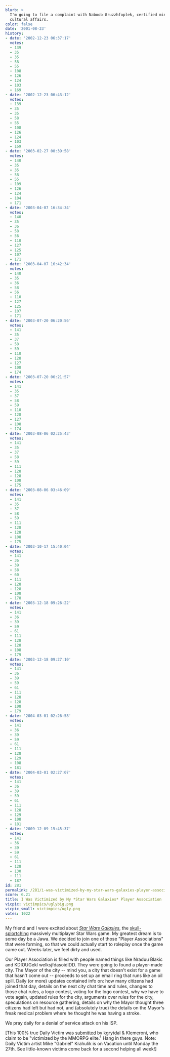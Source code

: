 ```yaml
---
blurb: >
  I'm going to file a complaint with Naboob Gruzzhfoplek, certified minister of intra-city
  cultural affairs.
color: false
date: '2001-08-23'
history:
- date: '2002-12-23 06:37:17'
  votes:
  - 139
  - 35
  - 35
  - 58
  - 55
  - 108
  - 126
  - 124
  - 103
  - 169
- date: '2002-12-23 06:43:12'
  votes:
  - 139
  - 35
  - 35
  - 58
  - 55
  - 108
  - 126
  - 124
  - 103
  - 169
- date: '2003-02-27 00:39:58'
  votes:
  - 140
  - 35
  - 35
  - 58
  - 55
  - 109
  - 126
  - 124
  - 104
  - 171
- date: '2003-04-07 16:34:34'
  votes:
  - 140
  - 35
  - 36
  - 58
  - 56
  - 110
  - 127
  - 125
  - 107
  - 171
- date: '2003-04-07 16:42:34'
  votes:
  - 140
  - 35
  - 36
  - 58
  - 56
  - 110
  - 127
  - 125
  - 107
  - 171
- date: '2003-07-20 06:20:56'
  votes:
  - 141
  - 35
  - 37
  - 58
  - 59
  - 110
  - 128
  - 127
  - 108
  - 174
- date: '2003-07-20 06:21:57'
  votes:
  - 141
  - 35
  - 37
  - 58
  - 59
  - 110
  - 128
  - 127
  - 108
  - 174
- date: '2003-08-06 02:25:43'
  votes:
  - 141
  - 35
  - 37
  - 58
  - 59
  - 111
  - 128
  - 128
  - 108
  - 175
- date: '2003-08-06 03:46:09'
  votes:
  - 141
  - 35
  - 37
  - 58
  - 59
  - 111
  - 128
  - 128
  - 108
  - 175
- date: '2003-10-17 15:40:04'
  votes:
  - 141
  - 36
  - 39
  - 58
  - 60
  - 111
  - 128
  - 128
  - 108
  - 178
- date: '2003-12-18 09:26:22'
  votes:
  - 141
  - 36
  - 39
  - 59
  - 61
  - 111
  - 128
  - 128
  - 108
  - 179
- date: '2003-12-18 09:27:10'
  votes:
  - 141
  - 36
  - 39
  - 59
  - 61
  - 111
  - 128
  - 128
  - 108
  - 179
- date: '2004-03-01 02:26:58'
  votes:
  - 141
  - 36
  - 39
  - 59
  - 61
  - 111
  - 128
  - 129
  - 108
  - 181
- date: '2004-03-01 02:27:07'
  votes:
  - 141
  - 36
  - 39
  - 59
  - 61
  - 111
  - 128
  - 129
  - 108
  - 181
- date: '2009-12-09 15:45:37'
  votes:
  - 141
  - 36
  - 39
  - 59
  - 61
  - 111
  - 128
  - 130
  - 111
  - 187
id: 281
permalink: /281/i-was-victimized-by-my-star-wars-galaxies-player-association/
score: 6.21
title: I Was Victimized by My *Star Wars Galaxies* Player Association
vicpic: victimpics/uglybig.png
vicpic_small: victimpics/ugly.png
votes: 1022
---
```


My friend and I were excited about [*Star Wars
Galaxies*](https://web.archive.org/web/20010823000000/http://www.gamespy.com/e3/StarWarsGalaxies/),
the [skull-splortching](@/victim/201.md) massively multiplayer Star
Wars game. My greatest dream is to some day be a Jawa. We decided to
join one of those "Player Associations" that were forming, so that we
could actually start to roleplay once the game came out. Weeks later, we
feel dirty and used.

Our Player Association is filled with people named things like Nraduu
Blakic and KDIOUGekl welksjfdasoidIDD. They were going to found a
player-made city. The Mayor of the city -- mind you, a city that doesn't
exist for a game that hasn't come out -- proceeds to set up an email
ring that runs like an oil spill. Daily (or more) updates contained info
on: how many citizens had joined that day, details on the next city chat
time and rules, changes to those chat rules, a logo contest, voting for
the logo contest, why we have to vote again, updated rules for the city,
arguments over rules for the city, speculations on resource gathering,
details on why the Mayor thought three citizens had left but had not,
and (absolutely true) the details on the Mayor's freak medical problem
where he thought he was having a stroke.

We pray daily for a denial of service attack on his ISP.

\[This 100% true Daily Victim was
[submitted](mailto:feedback@gamespy.com) by kgrytdal & Klemeroni, who
claim to be "victimized by the MMORPG elite." Hang in there guys. Note:
Daily Victim artist Mike "Gabriel" Krahulik is on Vacation until Monday
the 27th. See little-known victims come back for a second helping all
week!\]